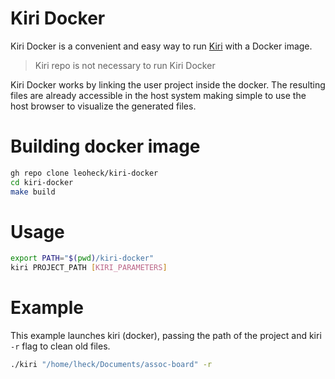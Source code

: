 
# Kiri Docker

Kiri Docker is a convenient and easy way to run [Kiri](https://github.com/leoheck/kiri) with a Docker image.

> Kiri repo is not necessary to run Kiri Docker

Kiri Docker works by linking the user project inside the docker. The resulting files are already accessible in the host system making simple to use the host browser to visualize the generated files.

# Building docker image
```bash
gh repo clone leoheck/kiri-docker
cd kiri-docker
make build
```

# Usage

```bash
export PATH="$(pwd)/kiri-docker"
kiri PROJECT_PATH [KIRI_PARAMETERS]
```

# Example

This example launches kiri (docker), passing the path of the project and kiri `-r` flag to clean old files.

```bash
./kiri "/home/lheck/Documents/assoc-board" -r
```

